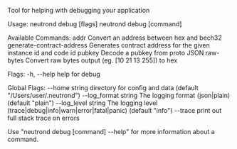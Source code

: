 Tool for helping with debugging your application

Usage:
  neutrond debug [flags]
  neutrond debug [command]

Available Commands:
  addr                      Convert an address between hex and bech32
  generate-contract-address Generates contract address for the given instance id and code id
  pubkey                    Decode a pubkey from proto JSON
  raw-bytes                 Convert raw bytes output (eg. [10 21 13 255]) to hex

Flags:
  -h, --help   help for debug

Global Flags:
      --home string         directory for config and data (default "/Users/user/.neutrond")
      --log_format string   The logging format (json|plain) (default "plain")
      --log_level string    The logging level (trace|debug|info|warn|error|fatal|panic) (default "info")
      --trace               print out full stack trace on errors

Use "neutrond debug [command] --help" for more information about a command.
